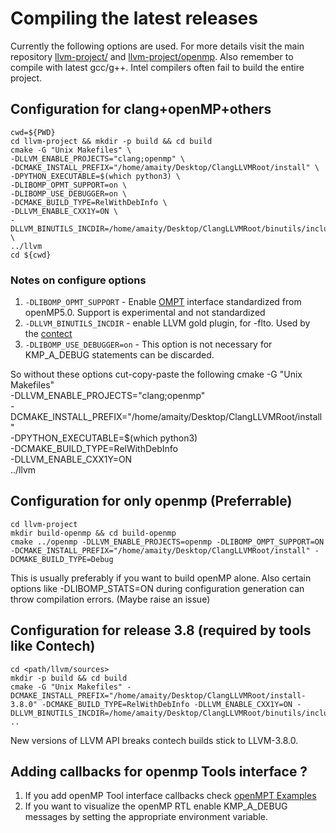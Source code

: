 # Compiling the latest releases
Currently the following options are used. For more details visit the main repository [llvm-project/](https://github.com/llvm/llvm-project) and 
[llvm-project/openmp](https://github.com/llvm/llvm-project/tree/master/openmp). Also remember to compile with latest gcc/g++. Intel compilers often fail to build the entire project.
## Configuration for clang+openMP+others
```
cwd=${PWD}
cd llvm-project && mkdir -p build && cd build
cmake -G "Unix Makefiles" \
-DLLVM_ENABLE_PROJECTS="clang;openmp" \
-DCMAKE_INSTALL_PREFIX="/home/amaity/Desktop/ClangLLVMRoot/install" \
-DPYTHON_EXECUTABLE=$(which python3) \
-DLIBOMP_OPMT_SUPPORT=on \
-DLIBOMP_USE_DEBUGGER=on \
-DCMAKE_BUILD_TYPE=RelWithDebInfo \
-DLLVM_ENABLE_CXX1Y=ON \
-DLLVM_BINUTILS_INCDIR=/home/amaity/Desktop/ClangLLVMRoot/binutils/include \
../llvm
cd ${cwd}
```
### Notes on configure options
1. ```-DLIBOMP_OPMT_SUPPORT```  - Enable [OMPT](https://www.openmp.org/spec-html/5.0/openmpch4.html#x220-10880004) interface standardized from openMP5.0. Support is experimental and not standardized
2. ```-DLLVM_BINUTILS_INCDIR``` - enable LLVM gold plugin, for -flto. Used by the [contect](https://github.com/bprail/contech)
3. ```-DLIBOMP_USE_DEBUGGER=on``` - This option is not necessary for KMP_A_DEBUG statements can be discarded. 

So without these options cut-copy-paste the following
cmake -G "Unix Makefiles" \
-DLLVM_ENABLE_PROJECTS="clang;openmp" \
-DCMAKE_INSTALL_PREFIX="/home/amaity/Desktop/ClangLLVMRoot/install" \
-DPYTHON_EXECUTABLE=$(which python3) \
-DCMAKE_BUILD_TYPE=RelWithDebInfo \
-DLLVM_ENABLE_CXX1Y=ON \
../llvm

## Configuration for only openmp (Preferrable)
```
cd llvm-project
mkdir build-openmp && cd build-openmp
cmake ../openmp -DLLVM_ENABLE_PROJECTS=openmp -DLIBOMP_OMPT_SUPPORT=ON -DCMAKE_INSTALL_PREFIX="/home/amaity/Desktop/ClangLLVMRoot/install" -DCMAKE_BUILD_TYPE=Debug
```
This is usually preferably if you want to build openMP alone. Also certain options like -DLIBOMP_STATS=ON during configuration generation can throw compilation errors. (Maybe raise an issue)

## Configuration for release 3.8 (required by tools like Contech)
```
cd <path/llvm/sources>
mkdir -p build && cd build
cmake -G "Unix Makefiles" -DCMAKE_INSTALL_PREFIX="/home/amaity/Desktop/ClangLLVMRoot/install-3.8.0" -DCMAKE_BUILD_TYPE=RelWithDebInfo -DLLVM_ENABLE_CXX1Y=ON -DLLVM_BINUTILS_INCDIR=/home/amaity/Desktop/ClangLLVMRoot/binutils/include ..
```
New versions of LLVM API breaks contech builds stick to LLVM-3.8.0.

## Adding callbacks for openmp Tools interface ?
1. If you add openMP Tool interface callbacks check [openMPT Examples](https://github.com/llvm-mirror/openmp/blob/master/runtime/test/ompt/callback.h)
2. If you want to visualize the openMP RTL enable KMP_A_DEBUG messages by setting the appropriate environment variable.
